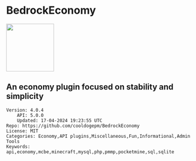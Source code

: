 # BedrockEconomy
<img src="https://raw.githubusercontent.com/cooldogepm/BedrockEconomy/59d264933dc0928c9b349e0ab5eb841c437b5f50/icon.png" width="128" height="128" />

## An economy plugin focused on stability and simplicity
```properties
Version: 4.0.4
    API: 5.0.0
    Updated: 17-04-2024 19:23:55 UTC
Repo: https://github.com/cooldogepm/BedrockEconomy
License: MIT
Categories: Economy,API plugins,Miscellaneous,Fun,Informational,Admin Tools
Keywords: api,economy,mcbe,minecraft,mysql,php,pmmp,pocketmine,sql,sqlite
```
